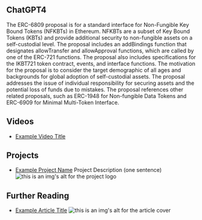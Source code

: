 ## ChatGPT4

The ERC-6809 proposal is for a standard interface for Non-Fungible Key Bound Tokens (NFKBTs) in Ethereum. NFKBTs are a subset of Key Bound Tokens (KBTs) and provide additional security to non-fungible assets on a self-custodial level. The proposal includes an addBindings function that designates allowTransfer and allowApproval functions, which are called by one of the ERC-721 functions. The proposal also includes specifications for the IKBT721 token contract, events, and interface functions. The motivation for the proposal is to consider the target demographic of all ages and backgrounds for global adoption of self-custodial assets. The proposal addresses the issue of individual responsibility for securing assets and the potential loss of funds due to mistakes. The proposal references other related proposals, such as ERC-1948 for Non-fungible Data Tokens and ERC-6909 for Minimal Multi-Token Interface.

## Videos

- [Example Video Title](https://www.youtube.com/watch?v=TDGq4aeevgY)

## Projects

- [Example Project Name](https://xxxx.xxx/xxxxx) Project Description (one sentence) ![this is an img's alt for the project logo](https://xxxx.xxx/project-logo.xxx)

## Further Reading

- [Example Article Title](https://xxxx.xxx/xxxxx) ![this is an img's alt for the article cover](https://xxxx.xxx/article-cover.xxx)
